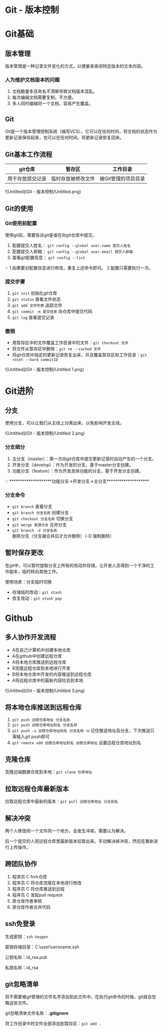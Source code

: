 # Git - 版本控制

# Git基础

## 版本管理

版本管理是一种记录文件变化的方式，以便姜来查阅特定版本的文本内容。

### 人为维护文档版本的问题

1. 文档数量多且命名不清晰导致文档版本混乱。
2. 每次编辑文档需要复制，不方便。
3. 多人同时编辑同一个文档，容易产生覆盖。

## Git

Git是一个版本管理控制系统（缩写VCS），它可以在任何时间，将文档的状态作为更新记录保存起来，也可以在任何时间，将更新记录恢复回来。

## Git基本工作流程

| git仓库 | 暂存区 | 工作目录 |
| --- | --- | --- |
| 用于存放提交记录 | 临时存放被修改文件 | 被Git管理的项目目录 |

![Untitled](Git - 版本控制/Untitled.png)

## Git的使用

### Git使用前配置

使用git前，需要告诉git是谁在向git仓库中提交。

1. 配置提交人姓名： `git config --global user.name 提交人姓名`
2. 配置提交人邮箱： `git config --global user.email 提交人邮箱`
3. 查看git配置信息： `git config --list`

<aside>
💡 1.如果要对配置信息进行修改，重复上述命令即可。
2.配置只需要执行一次。

</aside>

### 提交步骤

1. `git init` 初始化git仓库
2. `git status` 查看文件状态
3. `git add 文件列表` 追踪文件
4. `git commit -m 提交信息` 向仓库中提交代码
5. `git log` 查看提交记录

### 撤销

- 用暂存区中的文件覆盖工作目录中的文件：`git checkout 文件`
- 将文件从暂存区中删除：`git rm --cached 文件`
- 将git仓库中指定的更新记录恢复出来，并且覆盖暂存区和工作目录：`git reset --hard commitID`

![Untitled](Git - 版本控制/Untitled 1.png)

# Git进阶

## 分支

使用分支，可以让我们从主线上分离出来，以免影响开发主线。

![Untitled](Git - 版本控制/Untitled 2.png)

### 分支细分

1. 主分支（master）：第一次向git仓库中提交更新记录时自动产生的一个分支。
2. 开发分支（develop）：作为开发的分支，基于master分支创建。
3. 功能分支（feature）：作为开发具体功能的分支，基于开发分支创建。

<aside>
💡 ********************功能分支→开发分支→主分支********************

</aside>

### 分支命令

- `git branch` 查看分支
- `git branch 分支名称` 创建分支
- `git checkout 分支名称` 切换分支
- `git merge 来源分支` 合并分支
- `git branch -d 分支名称` 删除分支（分支被合并后才允许删除）（-D 强制删除）

## 暂时保存更改

在git中，可以暂时提取分支上所有的改动并存储，让开发人员得到一个干净的工作副本，临时转向其他工作。

使用场景：分支临时切换

- 存储临时改动：`git stash`
- 恢复改动：`git stash pop`

# Github

## 多人协作开发流程

- A在自己计算机中创建本地仓库
- A在github中创建远程仓库
- A将本地方库推送到远程仓库
- B克隆远程仓库到本地进行开发
- B将本地仓库中开发的内容推送到远程仓库
- A将远程仓库中的最新内容拉去到本地

![Untitled](Git - 版本控制/Untitled 3.png)

## 将本地仓库推送到远程仓库

1. `git push 远程仓库地址 分支名称`
2. `git push 远程仓库地址别名 分支名称`
3. `git push -u 远程仓库地址别名 分支名称`
-u 记住推送地址及分支，下次推送只需输入git push即可
4. `git remote add 远程仓库地址别名 远程仓库地址` 设置远程仓库地址别名

## 克隆仓库

克隆远端数据仓库到本地：`git clone 仓库地址`

## 拉取远程仓库最新版本

拉取远程仓库中最新的版本：`git pull 远程仓库地址 分支别名`

## 解决冲突

两个人修改同一个文件同一个地方，会发生冲突，需要认为解决。

后一个提交的人把远程仓库里最新版本拉取出来，手动解决掉冲突，然后在重新进行上传操作。

## 跨团队协作

1. 程序员 C fork仓库
2. 程序员 C 将仓库克隆在本地进行修改
3. 程序员 C 将仓库推送到远程
4. 程序员 C 发起pull request
5. 原仓库作者审核
6. 原仓库作者合并代码

## ssh免登录

生成密钥：`ssh-keygen`

密钥存储目录：C:\user\uersname\.ssh

公钥名称：id_rsa.pub

私钥名称：id_rsa

## git忽略清单

将不需要被git管理的文件名字添加到此文件中，在执行git命令的时候，git就会忽略这些文件。

git忽略清单文件名称：**.gitignore**

将工作目录中的文件全部添加到暂存区：`git add .`